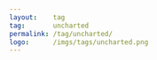 ```yaml
---
layout:    tag
tag:       uncharted
permalink: /tag/uncharted/
logo:      /imgs/tags/uncharted.png
---
```

